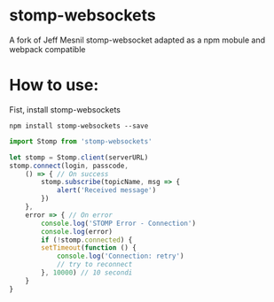 # stomp-websockets

A fork of Jeff Mesnil stomp-websocket adapted as a npm mobule and webpack compatible

# How to use:

Fist, install stomp-websockets 

```
npm install stomp-websockets --save
```


```javascript
import Stomp from 'stomp-websockets'

let stomp = Stomp.client(serverURL)
stomp.connect(login, passcode,
    () => { // On success
        stomp.subscribe(topicName, msg => {
            alert('Received message')
        })
    },
    error => { // On error
        console.log('STOMP Error - Connection')
        console.log(error)
        if (!stomp.connected) {
        setTimeout(function () {
            console.log('Connection: retry')
            // try to reconnect
        }, 10000) // 10 secondi
    }
}
```